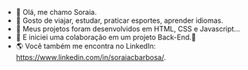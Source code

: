 - 👋 Olá, me chamo Soraia.
- 👀 Gosto de viajar, estudar, praticar esportes, aprender idiomas. 
- 🌱 Meus projetos foram desenvolvidos em HTML, CSS e Javascript...
- 💞️ E iniciei uma colaboração em um projeto Back-End.🚀
- 🌎 Você também me encontra no LinkedIn: https://www.linkedin.com/in/soraiacbarbosa/.





<!---
soraia-barbosa/soraia-barbosa is a ✨ special ✨ repository because its `README.md` (this file) appears on your GitHub profile.
You can click the Preview link to take a look at your changes.
--->
